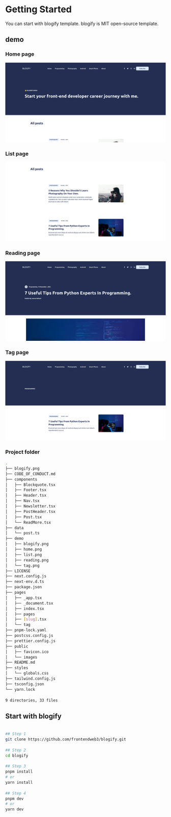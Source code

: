 # Getting Started

You can start with blogify template. blogify is MIT open-source template.


## demo

### Home page
![Home page](demo/home.png)

### List page
![Home page](demo/list.png)

### Reading page
![Reading page](demo/reading.png)

### Tag page
![Tag page](demo/tag.png)



### Project folder
```bash
.
├── blogify.png
├── CODE_OF_CONDUCT.md
├── components
│   ├── Blockquote.tsx
│   ├── Footer.tsx
│   ├── Header.tsx
│   ├── Nav.tsx
│   ├── Newsletter.tsx
│   ├── PostHeader.tsx
│   ├── Post.tsx
│   └── ReadMore.tsx
├── data
│   └── post.ts
├── demo
│   ├── blogify.png
│   ├── home.png
│   ├── list.png
│   ├── reading.png
│   └── tag.png
├── LICENSE
├── next.config.js
├── next-env.d.ts
├── package.json
├── pages
│   ├── _app.tsx
│   ├── _document.tsx
│   ├── index.tsx
│   ├── pages
│   ├── [slug].tsx
│   └── tag
├── pnpm-lock.yaml
├── postcss.config.js
├── prettier.config.js
├── public
│   ├── favicon.ico
│   └── images
├── README.md
├── styles
│   └── globals.css
├── tailwind.config.js
├── tsconfig.json
└── yarn.lock

9 directories, 33 files
```
## Start with blogify

```bash

## Step 1
git clone https://github.com/frontendweb3/blogify.git

## Step 2
cd blogify

## Step 3
pnpm install
# or
yarn install

## Step 4
pnpm dev
# or
yarn dev
```
